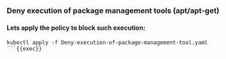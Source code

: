 ### Deny execution of package management tools (apt/apt-get)

#### Lets apply the policy to block such execution:

```plain
kubectl apply -f Deny-execution-of-package-management-tool.yaml
```{{exec}}
